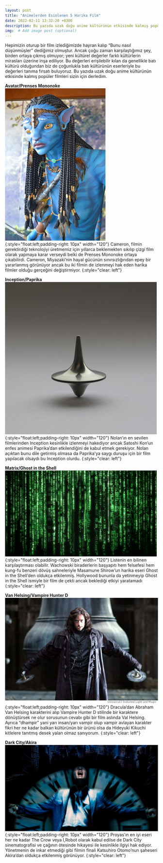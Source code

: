 ```yaml
---
layout: post
title: "Animelerden Esinlenen 5 Harika Film"
date: 2022-02-11 13:32:20 +0300
description: Bu yazıda uzak doğu anime kültürünün etkisinde kalmış popüler filmleri sizin için derledim. 
img:  # Add image post (optional)
---
```

Hepimizin oturup bir film izlediğimizde hayran kalıp “Bunu nasıl düşünmüşler” dediğimiz olmuştur. Ancak çoğu zaman karşılaştığımız şey, birden ortaya çıkmış olmuyor; yeni kültürel değerler farklı kültürlerin mirasları üzerine inşa ediliyor. Bu değerleri erişilebilir kılan da genellikle batı kültürü olduğundan biz de çoğunlukla batı kültürünün eserleriyle bu değerleri tanıma fırsatı buluyoruz. Bu yazıda uzak doğu anime kültürünün etkisinde kalmış popüler filmleri sizin için derledim.

**Avatar/Prenses Mononoke**  
![Avatar](/assets/img/avatar2.jpg){:style="float:left;padding-right: 10px" width="120"} Cameron, filmin gerektirdiği teknolojiyi üretmemiz için yıllarca beklemekten sıkılıp çizgi film olarak yapmaya karar verseydi belki de Prenses Mononoke ortaya çıkabilirdi. Cameron, Miyazaki’nin hayal gücünün sınırsızlığından epey bir yararlanmış görünüyor ancak bu iki filmin de izlenmeyi hak eden harika filmler olduğu gerçeğini değiştirmiyor.
{:style="clear: left"}

**Inception/Paprika**  
![Inception](/assets/img/inception2.jpg){:style="float:left;padding-right: 10px" width="120"} Nolan’ın en sevilen filmlerinden Inception kesinlikle izlenmeyi hakediyor ancak Satoshi Kon’un enfes animesi Paprika’dan etkilendiğini de kabul etmek gerekiyor. Nolan açıktan bunu dile getirmiş olmasa da Paprika’ya saygı duruşu için bir film yapılacak olsaydı bu Inception olurdu.
{:style="clear: left"}

**Matrix/Ghost in the Shell**  
![Matrix](/assets/img/matrix2.jpg){:style="float:left;padding-right: 10px" width="120"} Listenin en bilinen karşılaştırması olabilir. Wachowski biraderlerin başyapıtı hem felsefesi hem kung-fu benzeri dövüş sahneleriyle Masamune Shirow’un harika eseri Ghost in the Shell’den oldukça etkilenmiş. Hollywood bununla da yetinmeyip Ghost in the Shell ismiyle bir film de çekti ancak beklediği etkiyi yaratamadı
{:style="clear: left"}

**Van Helsing/Vampire Hunter D**  
![Van Helsing](/assets/img/vanhelsing2.jpg){:style="float:left;padding-right: 10px" width="120"} Dracula’dan Abraham Van Helsing karakterini alıp Vampire Hunter D stilinde bir karaktere dönüştürsek ne olur sorusunun cevabı gibi bir film aslında Val Helsing. Ayrıca “dhampir” yani yarı insan/yarı vampir olup vampir avlayan karakter fikri her ne kadar balkan kültürünün bir ürünü olsa da Hideyuki Kikuchi kitlelere tanıtmış desek yalan olmaz sanıyorum.
{:style="clear: left"}

**Dark City/Akira**  
![Dark City](/assets/img/darkcity2.jpg){:style="float:left;padding-right: 10px" width="120"} Proyas’ın en iyi eseri her ne kadar The Crow veya I,Robot olarak kabul edilse de Dark City sinematografisi ve çağının ötesinde hikayesi ile kesinlikle ilgiyi hak ediyor. Yönetmenin de inkar etmediği gibi filmin finali Katsuhiro Otomo’nun şaheseri Akira’dan oldukça etkilenmiş görünüyor.
{:style="clear: left"}